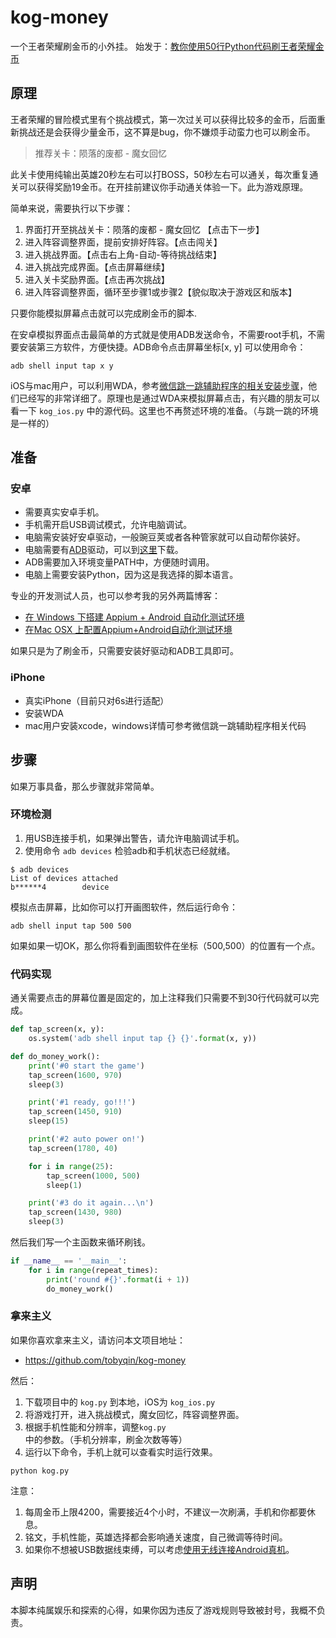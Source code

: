# kog-money

一个王者荣耀刷金币的小外挂。
始发于：[教你使用50行Python代码刷王者荣耀金币](https://betacat.online/posts/2017-12-14/hack-way-to-get-golden-coins-for-king-of-glory/)

## 原理

王者荣耀的冒险模式里有个挑战模式，第一次过关可以获得比较多的金币，后面重新挑战还是会获得少量金币，这不算是bug，你不嫌烦手动蛮力也可以刷金币。

> 推荐关卡：陨落的废都 - 魔女回忆

此关卡使用纯输出英雄20秒左右可以打BOSS，50秒左右可以通关，每次重复通关可以获得奖励19金币。在开挂前建议你手动通关体验一下。此为游戏原理。

简单来说，需要执行以下步骤：

1. 界面打开至挑战关卡：陨落的废都 - 魔女回忆 【点击下一步】
2. 进入阵容调整界面，提前安排好阵容。【点击闯关】
3. 进入挑战界面。【点击右上角-自动-等待挑战结束】
4. 进入挑战完成界面。【点击屏幕继续】
5. 进入关卡奖励界面。【点击再次挑战】
6. 进入阵容调整界面，循环至步骤1或步骤2【貌似取决于游戏区和版本】

只要你能模拟屏幕点击就可以完成刷金币的脚本.

在安卓模拟界面点击最简单的方式就是使用ADB发送命令，不需要root手机，不需要安装第三方软件，方便快捷。ADB命令点击屏幕坐标[x, y] 可以使用命令：

```
adb shell input tap x y
```

iOS与mac用户，可以利用WDA，参考[微信跳一跳辅助程序的相关安装步骤](https://www.jianshu.com/p/ff973a5910ae)，他们已经写的非常详细了。原理也是通过WDA来模拟屏幕点击，有兴趣的朋友可以看一下 `kog_ios.py` 中的源代码。这里也不再赘述环境的准备。（与跳一跳的环境是一样的）

## 准备

### 安卓
- 需要真实安卓手机。
- 手机需开启USB调试模式，允许电脑调试。
- 电脑需安装好安卓驱动，一般豌豆荚或者各种管家就可以自动帮你装好。
- 电脑需要有[ADB](https://developer.android.com/studio/releases/platform-tools.html)驱动，可以到[这里](https://adb.clockworkmod.com/)下载。
- ADB需要加入环境变量PATH中，方便随时调用。
- 电脑上需要安装Python，因为这是我选择的脚本语言。

专业的开发测试人员，也可以参考我的另外两篇博客：

- [在 Windows 下搭建 Appium + Android 自动化测试环境](https://betacat.online/posts/2017-05-03/setup-appium-automation-test-environment/)
- [在Mac OSX 上配置Appium+Android自动化测试环境](https://betacat.online/posts/2017-12-10/setup-appium-test-environment-on-mac-osx/)

如果只是为了刷金币，只需要安装好驱动和ADB工具即可。

### iPhone
- 真实iPhone（目前只对6s进行适配）
- 安装WDA
- mac用户安装xcode，windows详情可参考微信跳一跳辅助程序相关代码

## 步骤

如果万事具备，那么步骤就非常简单。

### 环境检测
1. 用USB连接手机，如果弹出警告，请允许电脑调试手机。
2. 使用命令 `adb devices` 检验adb和手机状态已经就绪。

```
$ adb devices
List of devices attached
b******4        device
```
模拟点击屏幕，比如你可以打开画图软件，然后运行命令：

```
adb shell input tap 500 500
```
如果如果一切OK，那么你将看到画图软件在坐标（500,500）的位置有一个点。

### 代码实现

通关需要点击的屏幕位置是固定的，加上注释我们只需要不到30行代码就可以完成。

```python
def tap_screen(x, y):
    os.system('adb shell input tap {} {}'.format(x, y))

def do_money_work():
    print('#0 start the game')
    tap_screen(1600, 970)
    sleep(3)

    print('#1 ready, go!!!')
    tap_screen(1450, 910)
    sleep(15)

    print('#2 auto power on!')
    tap_screen(1780, 40)

    for i in range(25):
        tap_screen(1000, 500)
        sleep(1)

    print('#3 do it again...\n')
    tap_screen(1430, 980)
    sleep(3)
```

然后我们写一个主函数来循环刷钱。

```python
if __name__ == '__main__':
    for i in range(repeat_times):
        print('round #{}'.format(i + 1))
        do_money_work()
```

### 拿来主义

如果你喜欢拿来主义，请访问本文项目地址：

- https://github.com/tobyqin/kog-money

然后：
1. 下载项目中的 `kog.py` 到本地，iOS为 `kog_ios.py`
2. 将游戏打开，进入挑战模式，魔女回忆，阵容调整界面。
3. 根据手机性能和分辨率，调整`kog.py`中的参数。（手机分辨率，刷金次数等等）
4. 运行以下命令，手机上就可以查看实时运行效果。

```
python kog.py
```

注意：

1. 每周金币上限4200，需要接近4个小时，不建议一次刷满，手机和你都要休息。
2. 铭文，手机性能，英雄选择都会影响通关速度，自己微调等待时间。
3. 如果你不想被USB数据线束缚，可以考虑[使用无线连接Android真机](https://betacat.online/posts/2017-12-12/connect-adb-via-wifi/)。

## 声明

本脚本纯属娱乐和探索的心得，如果你因为违反了游戏规则导致被封号，我概不负责。
